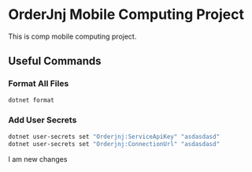 # OrderJnj Mobile Computing Project

This is comp mobile computing project.

## Useful Commands

### Format All Files

```bash
dotnet format
```

### Add User Secrets

```bash
dotnet user-secrets set "Orderjnj:ServiceApiKey" "asdasdasd"
dotnet user-secrets set "Orderjnj:ConnectionUrl" "asdasdasd"
```

I am new changes